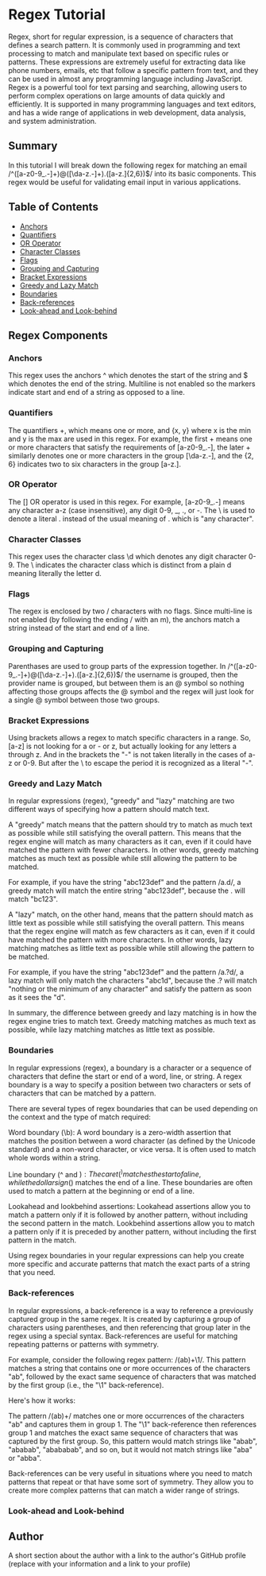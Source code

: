 # Regex Tutorial

Regex, short for regular expression, is a sequence of characters that defines a search pattern. It is commonly used in programming and text processing to match and manipulate text based on specific rules or patterns. These expressions are extremely useful for extracting data like phone numbers, emails, etc that follow a specific pattern from text, and they can be used in almost any programming language including JavaScript. Regex is a powerful tool for text parsing and searching, allowing users to perform complex operations on large amounts of data quickly and efficiently. It is supported in many programming languages and text editors, and has a wide range of applications in web development, data analysis, and system administration.

## Summary

In this tutorial I will break down the following regex for matching an email /^([a-z0-9_\.-]+)@([\da-z\.-]+)\.([a-z\.]{2,6})$/ into its basic components. This regex would be useful for validating email input in various applications.

## Table of Contents

- [Anchors](#anchors)
- [Quantifiers](#quantifiers)
- [OR Operator](#or-operator)
- [Character Classes](#character-classes)
- [Flags](#flags)
- [Grouping and Capturing](#grouping-and-capturing)
- [Bracket Expressions](#bracket-expressions)
- [Greedy and Lazy Match](#greedy-and-lazy-match)
- [Boundaries](#boundaries)
- [Back-references](#back-references)
- [Look-ahead and Look-behind](#look-ahead-and-look-behind)

## Regex Components

### Anchors

This regex uses the anchors ^ which denotes the start of the string and $ which denotes the end of the string. Multiline is not enabled so the markers indicate start and end of a string as opposed to a line.

### Quantifiers

The quantifiers +, which means one or more, and {x, y} where x is the min and y is the max are used in this regex. For example, the first + means one or more characters that satisfy the requirements of [a-z0-9_\.-], the later + similarly denotes one or more characters in the group [\da-z\.-], and the {2, 6} indicates two to six characters in the group [a-z\.].

### OR Operator

The [] OR operator is used in this regex. For example, [a-z0-9_\.-] means any character a-z (case insensitive), any digit 0-9, _, ., or -. The \ is used to denote a literal . instead of the usual meaning of . which is "any character".

### Character Classes

This regex uses the character class \d which denotes any digit character 0-9. The \ indicates the character class which is distinct from a plain d meaning literally the letter d.

### Flags

The regex is enclosed by two / characters with no flags. Since multi-line is not enabled (by following the ending / with an m), the anchors match a string instead of the start and end of a line.

### Grouping and Capturing

Parenthases are used to group parts of the expression together. In /^([a-z0-9_\.-]+)@([\da-z\.-]+)\.([a-z\.]{2,6})$/ the username is grouped, then the provider name is grouped, but between them is an @ symbol so nothing affecting those groups affects the @ symbol and the regex will just look for a single @ symbol between those two groups.

### Bracket Expressions

Using brackets allows a regex to match specific characters in a range. So, [a-z] is not looking for a or - or z, but actually looking for any letters a through z. And in the brackets the "-" is not taken literally in the cases of a-z or 0-9. But after the \ to escape the period it is recognized as a literal "-".

### Greedy and Lazy Match

In regular expressions (regex), "greedy" and "lazy" matching are two different ways of specifying how a pattern should match text.

A "greedy" match means that the pattern should try to match as much text as possible while still satisfying the overall pattern. This means that the regex engine will match as many characters as it can, even if it could have matched the pattern with fewer characters. In other words, greedy matching matches as much text as possible while still allowing the pattern to be matched.

For example, if you have the string "abc123def" and the pattern /a.d/, a greedy match will match the entire string "abc123def", because the . will match "bc123".

A "lazy" match, on the other hand, means that the pattern should match as little text as possible while still satisfying the overall pattern. This means that the regex engine will match as few characters as it can, even if it could have matched the pattern with more characters. In other words, lazy matching matches as little text as possible while still allowing the pattern to be matched.

For example, if you have the string "abc123def" and the pattern /a.?d/, a lazy match will only match the characters "abc1d", because the .? will match "nothing or the minimum of any character" and satisfy the pattern as soon as it sees the "d".

In summary, the difference between greedy and lazy matching is in how the regex engine tries to match text. Greedy matching matches as much text as possible, while lazy matching matches as little text as possible.

### Boundaries

In regular expressions (regex), a boundary is a character or a sequence of characters that define the start or end of a word, line, or string. A regex boundary is a way to specify a position between two characters or sets of characters that can be matched by a pattern.

There are several types of regex boundaries that can be used depending on the context and the type of match required:

Word boundary (\b): A word boundary is a zero-width assertion that matches the position between a word character (as defined by the Unicode standard) and a non-word character, or vice versa. It is often used to match whole words within a string.

Line boundary (^ and $): The caret (^) matches the start of a line, while the dollar sign ($) matches the end of a line. These boundaries are often used to match a pattern at the beginning or end of a line.

Lookahead and lookbehind assertions: Lookahead assertions allow you to match a pattern only if it is followed by another pattern, without including the second pattern in the match. Lookbehind assertions allow you to match a pattern only if it is preceded by another pattern, without including the first pattern in the match.

Using regex boundaries in your regular expressions can help you create more specific and accurate patterns that match the exact parts of a string that you need.

### Back-references

In regular expressions, a back-reference is a way to reference a previously captured group in the same regex. It is created by capturing a group of characters using parentheses, and then referencing that group later in the regex using a special syntax. Back-references are useful for matching repeating patterns or patterns with symmetry.

For example, consider the following regex pattern: /(ab)+\1/. This pattern matches a string that contains one or more occurrences of the characters "ab", followed by the exact same sequence of characters that was matched by the first group (i.e., the "\1" back-reference).

Here's how it works:

The pattern /(ab)+/ matches one or more occurrences of the characters "ab" and captures them in group 1.
The "\1" back-reference then references group 1 and matches the exact same sequence of characters that was captured by the first group.
So, this pattern would match strings like "abab", "ababab", "abababab", and so on, but it would not match strings like "aba" or "abba".

Back-references can be very useful in situations where you need to match patterns that repeat or that have some sort of symmetry. They allow you to create more complex patterns that can match a wider range of strings.

### Look-ahead and Look-behind

## Author

A short section about the author with a link to the author's GitHub profile (replace with your information and a link to your profile)
